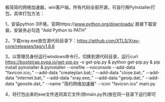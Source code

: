 极简简约网络加速器，win客户端，所有代码全部开源，可自行用PyInstaller打包，具体打包方法：

1，安装python 3环境，官网https://www.python.org/downloads/ 直接下载安装，安装务必勾选 "Add Python to PATH"

2，下载xray.exe放在源代码目录下：https://github.com/XTLS/Xray-core/releases/tag/v1.8.6

3，以管理员身份运行windows命令行，切换到源代码目录，运行curl https://bootstrap.pypa.io/get-pip.py -o get-pip.py & python get-pip.py & pip install pyinstaller & pyinstaller --onefile --noconsole --add-data "favicon.ico;." --add-data "createplan.bat;." --add-data "close.bat;." --add-data "internet.bat;." --add-data "xray.exe;." --add-data "geoip.dat;." --add-data "geosite.dat;." --name "简约网络加速器" --icon "favicon.ico" main.py
 
4，将打包出来的exe文件连同其它文件(除main.py外)放在同一目录下运行即可
